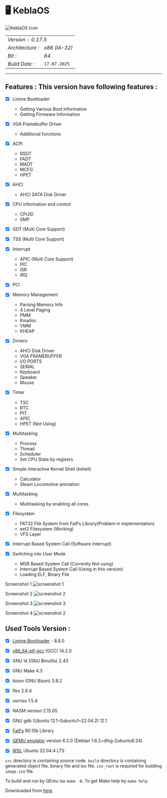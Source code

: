# 🖥️ KeblaOS

![KeblaOS Icon](../image/KeblaOS.png)


<table>
  <tr><td colspan="2" align="left"><em>Version - 0.17.5</em></td></tr>
  <tr><td><em>Architecture :</em></td><td><em>x86 (IA-32) </em></td></tr>
  <tr><td><em>Bit :</em></td><td><em>64</em></td></tr>
  <tr><td><em>Build Date :</em></td><td><code>17.07.2025</code></td></tr>
</table>

----



## Features : This version have following features :

- [x] Limine Bootloader
    * Getting Various Boot Information
    * Getting Firmware Information

- [x] VGA Framebuffer Driver
    * Additional functions

- [x] ACPI
    * RSDT
    * FADT
    * MADT
    * MCFG
    * HPET

- [x] AHCI
    * AHCI SATA Disk Driver

- [x] CPU information and control
    * CPUID
    * SMP

- [x] GDT (Multi Core Support)
- [x] TSS (Multi Core Support)

- [x] Interrupt
    * APIC (Multi Core Support)
    * PIC
    * ISR
    * IRQ

- [x] PCI

- [x] Memory Management
    * Parsing Memory Info
    * 4 Level Paging
    * PMM
    * Kmalloc
    * VMM
    * KHEAP


- [x] Drivers
    * AHCI Disk Driver
    * VGA FRAMEBUFFER
    * I/O PORTS
    * SERIAL
    * Keyboard
    * Speaker
    * Mouse

- [x] Timer
    * TSC
    * RTC
    * PIT
    * APIC
    * HPET (Not Using)

- [x] Multitasking
    * Process
    * Thread
    * Scheduler
    * Set CPU State by regisers

- [x] Simple Interactive Kernel Shell (kshell)
    * Calculator
    * Steam Locomotive animation

- [x] Multitasking
    * Multitasking by enabling all cores

- [x] Filesystem
    * FAT32 File System from FatFs Library(Problem in implementation)
    * ext2 Filesystem (Working)
    * VFS Layer

- [x] Interrupt Based System Call (Software Interrupt)

- [x] Switching into User Mode
    * MSR Based System Call (Currently Not using)
    * Interrupt Based System Call (Using in this version)
    * Loading ELF, Binary File



Screenshot 1
![screenshot 1](../screenshot/keblaos_screenshot_1.png)

Screenshot 2
![screenshot 2](../screenshot/keblaos_screenshot_2.png)

Screenshot 3
![screenshot 3](../screenshot/keblaos_screenshot_3.png)

Screenshot 4
![screenshot 2](../screenshot/keblaos_screenshot_4.png)

## Used Tools Version :
- [x] [Limine Bootloader](https://github.com/limine-bootloader/limine) - 8.6.0
- [x] [x86_64-elf-gcc](https://wiki.osdev.org/GCC_Cross-Compiler) (GCC) 14.2.0
- [x] GNU ld (GNU Binutils) 2.43
- [x] GNU Make 4.3
- [x] bison (GNU Bison) 3.8.2
- [x] flex 2.6.4
- [x] xorriso 1.5.4
- [x] NASM version 2.15.05
- [x] GNU gdb (Ubuntu 12.1-0ubuntu1~22.04.2) 12.1
- [x] [FatFs](https://elm-chan.org/fsw/ff/00index_e.html) R0.15b Library
- [x] [QEMU emulator](https://www.qemu.org/) version 6.2.0 (Debian 1:6.2+dfsg-2ubuntu6.24)
- [x] [WSL](https://learn.microsoft.com/en-us/windows/wsl/install) Ubuntu 22.04.4 LTS





`src` directory is containing source code. `build` directory is containing generated object file, binary file and iso file. `iso_root` is required for building `image.iso` file.

To build and run by QEmu iso `make -B`.
To get Make help by `make help`

Downloaded from [here](https://github.com/baponkar/KeblaOS).


